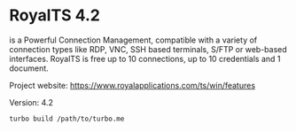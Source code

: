 # RoyalTS 4.2
is a Powerful Connection Management, compatible with a variety of connection types like RDP, VNC, SSH based terminals, S/FTP or web-based interfaces. RoyalTS is free up to 10 connections, up to 10 credentials and 1 document.

Project website: https://www.royalapplications.com/ts/win/features

Version: 4.2

```
turbo build /path/to/turbo.me
```
